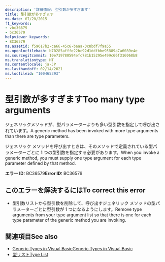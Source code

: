 ```yaml
---
description: '詳細情報: 型引数が多すぎます'
title: 型引数が多すぎます
ms.date: 07/20/2015
f1_keywords:
- vbc36579
- bc36579
helpviewer_keywords:
- BC36579
ms.assetid: f59617b2-ca66-45c6-baaa-3c8bdf7f9a55
ms.openlocfilehash: b70285afffe22bc92d1ddfbbe95889a7a6089e4e
ms.sourcegitcommit: 10e719780594efc781b15295e499c66f316068b8
ms.translationtype: HT
ms.contentlocale: ja-JP
ms.lasthandoff: 02/14/2021
ms.locfileid: "100465393"
---
```

# <a name="too-many-type-arguments"></a><span data-ttu-id="40db9-103">型引数が多すぎます</span><span class="sxs-lookup"><span data-stu-id="40db9-103">Too many type arguments</span></span>

<span data-ttu-id="40db9-104">ジェネリックメソッドが、型パラメーターよりも多い型引数を指定して呼び出されています。</span><span class="sxs-lookup"><span data-stu-id="40db9-104">A generic method has been invoked with more type arguments than there are type parameters.</span></span>  
  
 <span data-ttu-id="40db9-105">ジェネリック メソッドを呼び出すときは、そのメソッドで定義されている型パラメーターごとに 1 つの型引数を指定する必要があります。</span><span class="sxs-lookup"><span data-stu-id="40db9-105">When you invoke a generic method, you must supply one type argument for each type parameter defined by that method.</span></span>  
  
 <span data-ttu-id="40db9-106">**エラー ID:** BC36579</span><span class="sxs-lookup"><span data-stu-id="40db9-106">**Error ID:** BC36579</span></span>  
  
## <a name="to-correct-this-error"></a><span data-ttu-id="40db9-107">このエラーを解決するには</span><span class="sxs-lookup"><span data-stu-id="40db9-107">To correct this error</span></span>  
  
- <span data-ttu-id="40db9-108">型引数リストから型引数を削除して、呼び出すジェネリック メソッドの型パラメーターごとに型引数が 1 つになるようにします。</span><span class="sxs-lookup"><span data-stu-id="40db9-108">Remove type arguments from your type argument list so that there is one for each type parameter of the generic method you are invoking.</span></span>  
  
## <a name="see-also"></a><span data-ttu-id="40db9-109">関連項目</span><span class="sxs-lookup"><span data-stu-id="40db9-109">See also</span></span>

- [<span data-ttu-id="40db9-110">Generic Types in Visual Basic</span><span class="sxs-lookup"><span data-stu-id="40db9-110">Generic Types in Visual Basic</span></span>](../programming-guide/language-features/data-types/generic-types.md)
- [<span data-ttu-id="40db9-111">型リスト</span><span class="sxs-lookup"><span data-stu-id="40db9-111">Type List</span></span>](../language-reference/statements/type-list.md)
